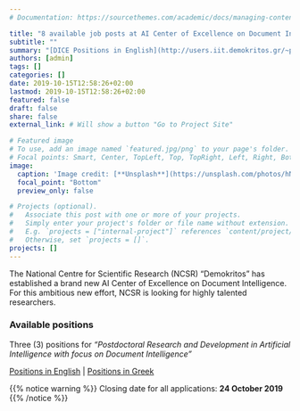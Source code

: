```yaml
---
# Documentation: https://sourcethemes.com/academic/docs/managing-content/

title: "8 available job posts at AI Center of Excellence on Document Intelligence"
subtitle: ""
summary: "[DICE Positions in English](http://users.iit.demokritos.gr/~paliourg/assets/docs/DICE-Positions-in-English.pdf) | [DICE Positions in Greek](http://users.iit.demokritos.gr/~paliourg/assets/docs/DICE-Positions-in-Greek.pdf)"
authors: [admin]
tags: []
categories: []
date: 2019-10-15T12:58:26+02:00
lastmod: 2019-10-15T12:58:26+02:00
featured: false
draft: false
share: false
external_link: # Will show a button "Go to Project Site"

# Featured image
# To use, add an image named `featured.jpg/png` to your page's folder.
# Focal points: Smart, Center, TopLeft, Top, TopRight, Left, Right, BottomLeft, Bottom, BottomRight.
image:
  caption: 'Image credit: [**Unsplash**](https://unsplash.com/photos/hND1OG3q67k)'
  focal_point: "Bottom"
  preview_only: false

# Projects (optional).
#   Associate this post with one or more of your projects.
#   Simply enter your project's folder or file name without extension.
#   E.g. `projects = ["internal-project"]` references `content/project/deep-learning/index.md`.
#   Otherwise, set `projects = []`.
projects: []
---
```


The National Centre for Scientific Research (NCSR) “Demokritos” has established a brand new AI Center of Excellence on Document Intelligence. For this ambitious new effort, NCSR is looking for highly talented researchers.

### Available positions

Three (3) positions for *“Postdoctoral Research and Development in Artificial Intelligence with focus on Document Intelligence”*

[Positions in English](http://users.iit.demokritos.gr/~paliourg/assets/docs/DICE-Positions-in-English.pdf) | [Positions in Greek](http://users.iit.demokritos.gr/~paliourg/assets/docs/DICE-Positions-in-Greek.pdf)

{{% notice warning %}}
Closing date for all applications: **24 October 2019**
{{% /notice %}}

